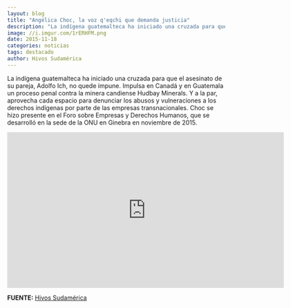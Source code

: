 ```yaml
---
layout: blog
title: "Angélica Choc, la voz q'eqchi que demanda justicia"
description: "La indígena guatemalteca ha iniciado una cruzada para que el asesinato de su pareja, Adolfo Ich, no quede impune. Impulsa en Canadá y en Guatemala un proceso penal contra la minera candiense Hudbay Minerals. Y a la par, aprovecha cada espacio para denunciar los abusos y vulneraciones a los derechos indígenas por parte de las empresas transnacionales. Choc se hizo presente en el Foro sobre Empresas y Derechos Humanos, que se desarrolló en la sede de la ONU en Ginebra en noviembre de 2015."
image: //i.imgur.com/1rERHFM.png
date: 2015-11-18
categories: noticias
tags: destacado
author: Hivos Sudamérica
---
```


La indígena guatemalteca ha iniciado una cruzada para que el asesinato de su pareja, Adolfo Ich, no quede impune. Impulsa en Canadá y en Guatemala un proceso penal contra la minera candiense Hudbay Minerals. Y a la par, aprovecha cada espacio para denunciar los abusos y vulneraciones a los derechos indígenas por parte de las empresas transnacionales. Choc se hizo presente en el Foro sobre Empresas y Derechos Humanos, que se desarrolló en la sede de la ONU en Ginebra en noviembre de 2015.

<div class="text-center">
	<iframe width="640" height="360" src="https://youtu.be/JjAMI3QV7UA" frameborder="0" allowfullscreen></iframe>
</div>


<b>FUENTE:</b> [Hivos Sudamérica](https://www.youtube.com/channel/UCp16Med5cyQGVjwztZ9EbWw)

